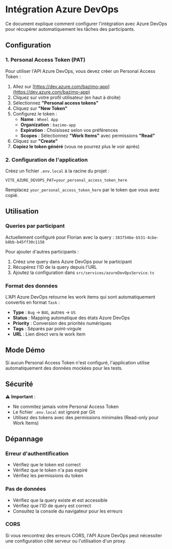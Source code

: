 # Intégration Azure DevOps

Ce document explique comment configurer l'intégration avec Azure DevOps pour récupérer automatiquement les tâches des participants.

## Configuration

### 1. Personal Access Token (PAT)

Pour utiliser l'API Azure DevOps, vous devez créer un Personal Access Token :

1. Allez sur [https://dev.azure.com/bazimo-app](https://dev.azure.com/bazimo-app)
2. Cliquez sur votre profil utilisateur (en haut à droite)
3. Sélectionnez **"Personal access tokens"**
4. Cliquez sur **"New Token"**
5. Configurez le token :
   - **Name** : `Wheel App`
   - **Organization** : `bazimo-app`
   - **Expiration** : Choisissez selon vos préférences
   - **Scopes** : Sélectionnez **"Work Items"** avec permissions **"Read"**
6. Cliquez sur **"Create"**
7. **Copiez le token généré** (vous ne pourrez plus le voir après)

### 2. Configuration de l'application

Créez un fichier `.env.local` à la racine du projet :

```env
VITE_AZURE_DEVOPS_PAT=your_personal_access_token_here
```

Remplacez `your_personal_access_token_here` par le token que vous avez copié.

## Utilisation

### Queries par participant

Actuellement configuré pour Florian avec la query : `3837546e-b531-4cbe-b8bb-b45ff30c1158`

Pour ajouter d'autres participants :

1. Créez une query dans Azure DevOps pour le participant
2. Récupérez l'ID de la query depuis l'URL
3. Ajoutez la configuration dans `src/services/azureDevOpsService.ts`

### Format des données

L'API Azure DevOps retourne les work items qui sont automatiquement convertis en format `Task` :

- **Type** : `Bug` → `BUG`, autres → `US`
- **Status** : Mapping automatique des états Azure DevOps
- **Priority** : Conversion des priorités numériques
- **Tags** : Séparés par point-virgule
- **URL** : Lien direct vers le work item

## Mode Démo

Si aucun Personal Access Token n'est configuré, l'application utilise automatiquement des données mockées pour les tests.

## Sécurité

⚠️ **Important** : 
- Ne commitez jamais votre Personal Access Token
- Le fichier `.env.local` est ignoré par Git
- Utilisez des tokens avec des permissions minimales (Read-only pour Work Items)

## Dépannage

### Erreur d'authentification
- Vérifiez que le token est correct
- Vérifiez que le token n'a pas expiré
- Vérifiez les permissions du token

### Pas de données
- Vérifiez que la query existe et est accessible
- Vérifiez que l'ID de query est correct
- Consultez la console du navigateur pour les erreurs

### CORS
Si vous rencontrez des erreurs CORS, l'API Azure DevOps peut nécessiter une configuration côté serveur ou l'utilisation d'un proxy. 